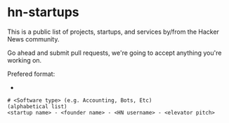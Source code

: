 # hn-startups
This is a public list of projects, startups, and services by/from the Hacker News community. 

Go ahead and submit pull requests, we're going to accept anything you're working on.

Prefered format: 

-

```
# <Software type> (e.g. Accounting, Bots, Etc)
(alphabetical list)
<startup name> - <founder name> - <HN username> - <elevator pitch>
```
